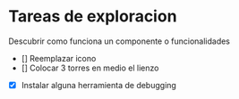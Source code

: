 # Tareas de exploracion

Descubrir como funciona un componente o funcionalidades

- [] Reemplazar icono
- [] Colocar 3 torres en medio el lienzo
- [X] Instalar alguna herramienta de debugging
